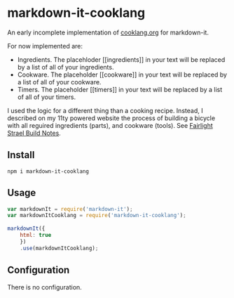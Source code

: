 # markdown-it-cooklang

An early incomplete implementation of [cooklang.org](https://cooklang.org) for markdown-it.

For now implemented are:

- Ingredients. The placehloder \[\[ingredients\]\] in your text will be replaced by a list of all of your ingredients.
- Cookware. The placeholder \[\[cookware\]\] in your text will be replaced by a list of all of your cookware.
- Timers. The placeholder \[\[timers\]\] in your text will be replaced by a list of all of your timers.

I used the logic for a different thing than a cooking recipe. Instead, I described on my 11ty powered website the process of building a bicycle with all reguired ingredients (parts), and cookware (tools). See [Fairlight Strael Build Notes](https://ulf.codes/2022-02-27-fairlight-strael-build-notes/).


## Install

```shell
npm i markdown-it-cooklang
```

## Usage

```js
var markdownIt = require('markdown-it');
var markdownItCooklang = require('markdown-it-cooklang');
 
markdownIt({
    html: true
    })
    .use(markdownItCooklang);
```

## Configuration

There is no configuration.

